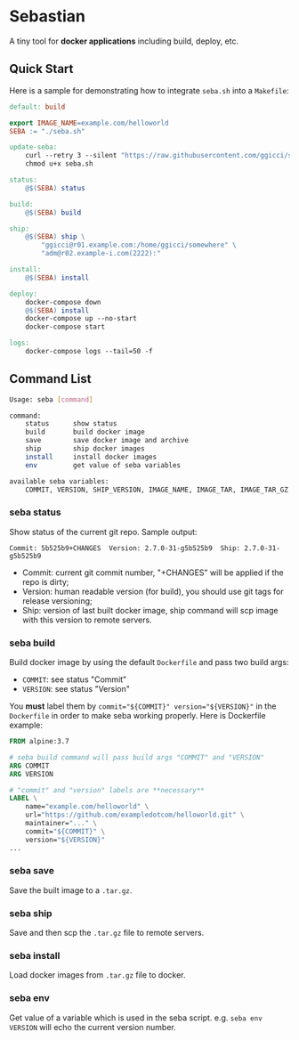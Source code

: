 # Sebastian

A tiny tool for **docker applications** including build, deploy, etc.

## Quick Start

Here is a sample for demonstrating how to integrate `seba.sh` into a `Makefile`:

```Makefile
default: build

export IMAGE_NAME=example.com/helloworld
SEBA := "./seba.sh"

update-seba:
    curl --retry 3 --silent "https://raw.githubusercontent.com/ggicci/sebastian/master/seba.sh" --output seba.sh
    chmod u+x seba.sh

status:
    @$(SEBA) status

build:
    @$(SEBA) build

ship:
    @$(SEBA) ship \
        "ggicci@r01.example.com:/home/ggicci/somewhere" \
        "adm@r02.example-i.com(2222):"

install:
    @$(SEBA) install

deploy:
    docker-compose down
    @$(SEBA) install
    docker-compose up --no-start
    docker-compose start

logs:
    docker-compose logs --tail=50 -f
```

## Command List

```bash
Usage: seba [command]

command:
    status      show status
    build       build docker image
    save        save docker image and archive
    ship        ship docker images
    install     install docker images
    env         get value of seba variables

available seba variables:
    COMMIT, VERSION, SHIP_VERSION, IMAGE_NAME, IMAGE_TAR, IMAGE_TAR_GZ
```

### seba status

Show status of the current git repo. Sample output:

```
Commit: 5b525b9+CHANGES  Version: 2.7.0-31-g5b525b9  Ship: 2.7.0-31-g5b525b9
```

- Commit: current git commit number, "+CHANGES" will be applied if the repo is dirty;
- Version: human readable version (for build), you should use git tags for release versioning;
- Ship: version of last built docker image, ship command will scp image with this version to remote servers.

### seba build

Build docker image by using the default `Dockerfile` and pass two build args:

- `COMMIT`: see status "Commit"
- `VERSION`: see status "Version"

You **must** label them by `commit="${COMMIT}" version="${VERSION}"` in the `Dockerfile` in order to make seba working properly. Here is Dockerfile example:

```Dockerfile
FROM alpine:3.7

# seba build command will pass build args "COMMIT" and "VERSION"
ARG COMMIT
ARG VERSION

# "commit" and "version" labels are **necessary**
LABEL \
    name="example.com/helloworld" \
    url="https://github.com/exampledotcom/helloworld.git" \
    maintainer="..." \
    commit="${COMMIT}" \
    version="${VERSION}"
...
```

### seba save

Save the built image to a `.tar.gz`.

### seba ship

Save and then scp the `.tar.gz` file to remote servers.

### seba install

Load docker images from `.tar.gz` file to docker.

### seba env

Get value of a variable which is used in the seba script. e.g. `seba env VERSION` will echo the current version number.
